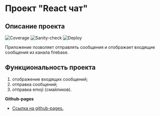 # Проект "React чат"

## Описание проекта

![Coverage](https://github.com/Stern-Ritter/react-redux-chat/actions/workflows/coverage.yml/badge.svg)
![Sanity-check](https://github.com/Stern-Ritter/react-redux-chat/actions/workflows/sanity-check.yml/badge.svg)
![Deploy](https://github.com/Stern-Ritter/react-redux-chat/actions/workflows/deploy.yml/badge.svg)

Приложение позволяет отправлять сообщения и отображает входящие сообщения из канала firebase.

## Функциональность проекта

1. отображение входящих сообщений;
2. отправка сообщений;
3. отправка emoji (смайликов).

**Github-pages**

- [Ссылка на github-pages.](https://stern-ritter.github.io/react-redux-chat/)
